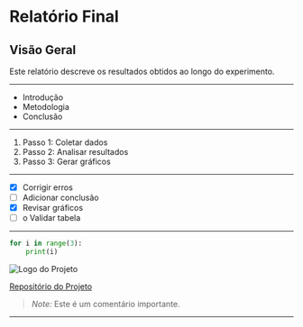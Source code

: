 # Relatório Final

## Visão Geral

Este relatório descreve os resultados obtidos ao longo do experimento.

---

- Introdução
- Metodologia
- Conclusão

---

1. Passo 1: Coletar dados
2. Passo 2: Analisar resultados
3. Passo 3: Gerar gráficos

---

- [x] Corrigir erros
- [ ] Adicionar conclusão
- [x] Revisar gráficos
- [ ] o Validar tabela

---

```python
for i in range(3):
    print(i)
```

![Logo do Projeto](imagens/logo.png)

[Repositório do Projeto](https://github.com/exemplo)

> *Note:* Este é um comentário importante.

---

